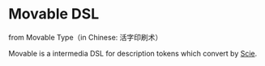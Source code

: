 # Movable DSL

from Movable Type（in Chinese: 活字印刷术）

Movable is a intermedia DSL for description tokens which convert by [Scie](github.com/phodal/scie/).

